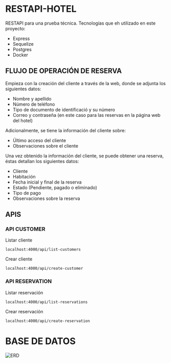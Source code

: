 # RESTAPI-HOTEL
RESTAPI para una prueba técnica.
Tecnologías que eh utilizado en este proyecto:
- Express
- Sequelize
- Postgres
- Docker
## FLUJO DE OPERACIÓN DE RESERVA
Empieza con la creación del cliente a través de la web, donde se adjunta los siguientes datos:
* Nombre y apellido
* Número de teléfono
* Tipo de documento de identificació y su número
* Correo y contraseña (en este caso para las reservas en la página web del hotel)

Adicionalmente, se tiene la información del cliente sobre:
* Último acceso del cliente
* Observaciones sobre el cliente

Una vez obtenido la información del cliente, se puede obtener una reserva, éstas detallan los siguientes datos:
* Cliente
* Habitación
* Fecha inicial y final de la reserva
* Estado (Pendiente, pagado o eliminado)
* Tipo de pago
* Observaciones sobre la reserva
## APIS
### API CUSTOMER
Listar cliente
```
localhost:4000/api/list-customers
```
Crear cliente
```
localhost:4000/api/create-customer
```
### API RESERVATION

Listar reservación
```
localhost:4000/api/list-reservations
```
Crear reservación
```
localhost:4000/api/create-reservation
```
# BASE DE DATOS
![ERD](https://user-images.githubusercontent.com/53346752/189178499-2cc8d7c2-b71c-4d20-ab37-18d8eefb9f84.png)
